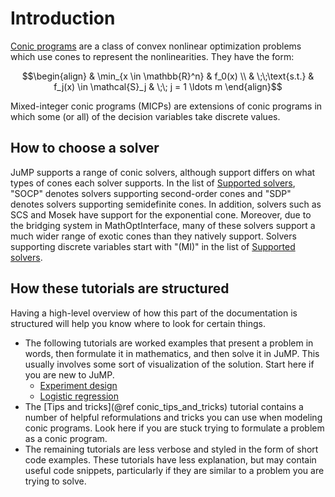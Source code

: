 # Introduction

[Conic programs](https://en.wikipedia.org/wiki/Conic_optimization) are a class
of convex nonlinear optimization problems which use cones to represent the
nonlinearities. They have the form:
```math
\begin{align}
    & \min_{x \in \mathbb{R}^n} & f_0(x) \\
    & \;\;\text{s.t.} & f_j(x) \in \mathcal{S}_j & \;\; j = 1 \ldots m
\end{align}
```

Mixed-integer conic programs (MICPs) are extensions of conic programs in which
some (or all) of the decision variables take discrete values.

## How to choose a solver

JuMP supports a range of conic solvers, although support differs on what types
of cones each solver supports. In the list of [Supported solvers](@ref), "SOCP"
denotes solvers supporting second-order cones and "SDP" denotes solvers
supporting semidefinite cones. In addition, solvers such as SCS and Mosek have
support for the exponential cone. Moreover, due to the bridging system in
MathOptInterface, many of these solvers support a much wider range of exotic
cones than they natively support. Solvers supporting discrete variables start
with "(MI)" in the list of [Supported solvers](@ref).

## How these tutorials are structured

Having a high-level overview of how this part of the documentation is structured
will help you know where to look for certain things.

 * The following tutorials are worked examples that present a problem in words,
   then formulate it in mathematics, and then solve it in JuMP. This usually
   involves some sort of visualization of the solution. Start here if you are
   new to JuMP.
   * [Experiment design](@ref)
   * [Logistic regression](@ref)
 * The [Tips and tricks](@ref conic_tips_and_tricks) tutorial contains a
   number of helpful reformulations and tricks you can use when modeling
   conic programs. Look here if you are stuck trying to formulate a problem
   as a conic program.
 * The remaining tutorials are less verbose and styled in the form of short code
   examples. These tutorials have less explanation, but may contain useful
   code snippets, particularly if they are similar to a problem you are trying
   to solve.
